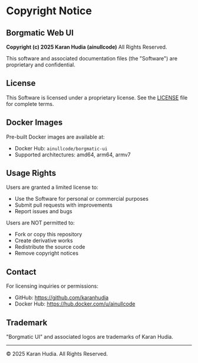 # Copyright Notice

## Borgmatic Web UI

**Copyright (c) 2025 Karan Hudia (ainullcode)**
All Rights Reserved.

This software and associated documentation files (the "Software") are proprietary and confidential.

## License

This Software is licensed under a proprietary license. See the [LICENSE](../LICENSE) file for complete terms.

## Docker Images

Pre-built Docker images are available at:
- Docker Hub: `ainullcode/borgmatic-ui`
- Supported architectures: amd64, arm64, armv7

## Usage Rights

Users are granted a limited license to:
- Use the Software for personal or commercial purposes
- Submit pull requests with improvements
- Report issues and bugs

Users are NOT permitted to:
- Fork or copy this repository
- Create derivative works
- Redistribute the source code
- Remove copyright notices

## Contact

For licensing inquiries or permissions:
- GitHub: https://github.com/karanhudia
- Docker Hub: https://hub.docker.com/u/ainullcode

## Trademark

"Borgmatic UI" and associated logos are trademarks of Karan Hudia.

---

© 2025 Karan Hudia. All Rights Reserved.
